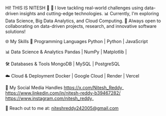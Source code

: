 HI! THIS IS NITESH 🌟
🚀 I love tackling real-world challenges using data-driven insights and cutting-edge technologies.
📊 Currently, I'm exploring Data Science, Big Data Analytics, and Cloud Computing.
🤝 Always open to collaborating on data-driven projects, research, and innovative software solutions!

🌐 My Skills
📌 Programming Languages
Python | Python | JavaScript

📊 Data Science & Analytics
Pandas | NumPy | Matplotlib |

🛠 Databases & Tools
MongoDB | MySQL | PostgreSQL 

☁️ Cloud & Deployment
Docker | Google Cloud | Render | Vercel

🌟 My Social Media Handles
https://x.com/Nitesh_Reddy_ 
https://www.linkedin.com/in/nitesh-reddy-b39467282/
https://www.instagram.com/nitesh_reddy_

📩 Reach out to me at: niteshreddy242005@gmail.com
